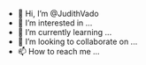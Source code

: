 - 👋 Hi, I’m @JudithVado
- 👀 I’m interested in ...
- 🌱 I’m currently learning ...
- 💞️ I’m looking to collaborate on ...
- 📫 How to reach me ...

<!---
JudithVado/JudithVado is a ✨ special ✨ repository because its `README.md` (this file) appears on your GitHub profile.
You can click the Preview link to take a look at your changes.
--->
